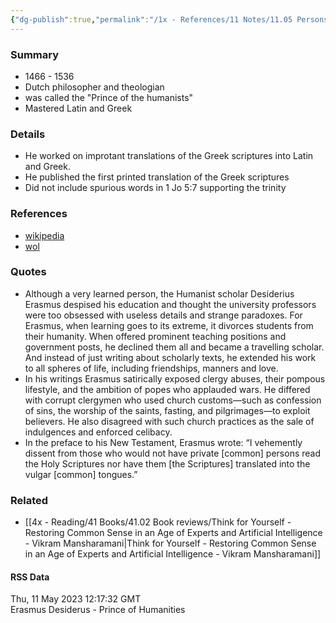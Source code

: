 ```yaml
---
{"dg-publish":true,"permalink":"/1x - References/11 Notes/11.05 Persons/Desiderius Erasmus/","title":"Desiderius Erasmus","created":"2023-05-11T13:44:42.000+03:00","updated":"2024-02-14T20:18:18.879+03:00"}
---
```



### Summary
- 1466 - 1536
- Dutch philosopher and theologian
- was called the "Prince of the humanists"
- Mastered Latin and Greek

### Details
- He worked on improtant translations of the Greek scriptures into Latin and Greek.
- He published the first printed translation of the Greek scriptures
- Did not include spurious words in 1 Jo 5:7 supporting the trinity

### References
- [wikipedia](https://en.wikipedia.org/wiki/Erasmus)
- [wol](https://wol.jw.org/en/wol/d/r1/lp-e/102016208)

### Quotes
- Although a very learned person, the Humanist scholar Desiderius Erasmus despised his education and thought the university professors were too obsessed with useless details and strange paradoxes. For Erasmus, when learning goes to its extreme, it divorces students from their humanity. When offered prominent teaching positions and government posts, he declined them all and became a travelling scholar. And instead of just writing about scholarly texts, he extended his work to all spheres of life, including friendships, manners and love.
- In his writings Erasmus satirically exposed clergy abuses, their pompous lifestyle, and the ambition of popes who applauded wars. He differed with corrupt clergymen who used church customs​—such as confession of sins, the worship of the saints, fasting, and pilgrimages—​to exploit believers. He also disagreed with such church practices as the sale of indulgences and enforced celibacy.
- In the preface to his New Testament, Erasmus wrote: “I vehemently dissent from those who would not have private [common] persons read the Holy Scriptures nor have them [the Scriptures] translated into the vulgar [common] tongues.”

### Related
- [[4x - Reading/41 Books/41.02 Book reviews/Think for Yourself - Restoring Common Sense in an Age of Experts and Artificial Intelligence - Vikram Mansharamani\|Think for Yourself - Restoring Common Sense in an Age of Experts and Artificial Intelligence - Vikram Mansharamani]]

#### RSS Data
<div class='date'>Thu, 11 May 2023 12:17:32 GMT</div>
<div class='description'>Erasmus Desiderus - Prince of Humanities</div>
